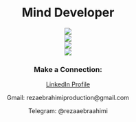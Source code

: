 <div align="center" >

<h1>Mind Developer</h1>
<img src="https://skillicons.dev/icons?i=python,flask,mongodb,mysql&theme=dark" /><br>
<img src="https://skillicons.dev/icons?i=github,vscode,git&theme=dark" /><br>
<img src="https://skillicons.dev/icons?i=html,css&theme=dark" /><br>
<img src="https://skillicons.dev/icons?i=ableton&theme=dark" /><br>
<h3>Make a Connection:</h3>
<p>
<a href="www.linkedin.com/in/reza-ebrahimi-37a48a260">LinkedIn Profile</a>
</p>

<p>Gmail: rezaebrahimiproduction@gmail.com </p>
<p>Telegram: @rezaaebraahimi</p>
</div>

